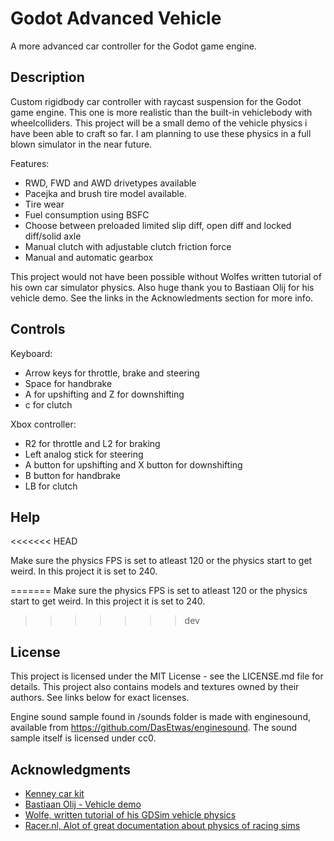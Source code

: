 # Godot Advanced Vehicle
A more advanced car controller for the Godot game engine.

## Description
Custom rigidbody car controller with raycast suspension for the Godot game engine. This one is more realistic than the built-in vehiclebody with wheelcolliders.
This project will be a small demo of the vehicle physics i have been able to craft so far. I am planning to use these physics in a full blown simulator in the near future.

Features:
- RWD, FWD and AWD drivetypes available
- Pacejka and brush tire model available.
- Tire wear
- Fuel consumption using BSFC
- Choose between preloaded limited slip diff, open diff and locked diff/solid axle
- Manual clutch with adjustable clutch friction force
- Manual and automatic gearbox

This project would not have been possible without Wolfes written tutorial of his own car simulator physics. Also huge thank you to Bastiaan Olij for his vehicle demo. See the links in the Acknowledments section for more info.

## Controls
Keyboard:
- Arrow keys for throttle, brake and steering
- Space for handbrake
- A for upshifting and Z for downshifting
- c for clutch

Xbox controller:
- R2 for throttle and L2 for braking
- Left analog stick for steering
- A button for upshifting and X button for downshifting
- B button for handbrake
- LB for clutch

## Help
<<<<<<< HEAD

Make sure the physics FPS is set to atleast 120 or the physics start to get weird. In this project it is set to 240.

=======
Make sure the physics FPS is set to atleast 120 or the physics start to get weird. In this project it is set to 240.
>>>>>>> dev

## License
This project is licensed under the MIT License - see the LICENSE.md file for details. This project also contains models and textures owned by their authors. See links below for exact licenses.

Engine sound sample found in /sounds folder is made with enginesound, available from https://github.com/DasEtwas/enginesound. The sound sample itself is licensed under cc0.

## Acknowledgments
* [Kenney car kit](https://www.kenney.nl/assets/car-kit)
* [Bastiaan Olij - Vehicle demo](https://github.com/BastiaanOlij/vehicle-demo/)
* [Wolfe, written tutorial of his GDSim vehicle physics](https://www.gtplanet.net/forum/threads/gdsim-v0-4a-autocross-and-custom-setups.396400/)
* [Racer.nl, Alot of great documentation about physics of racing sims](http://www.racer.nl/)
